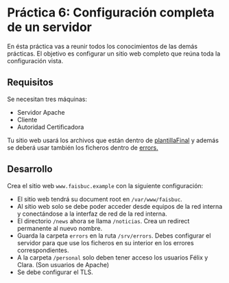 # Práctica 6: Configuración completa de un servidor

En ésta práctica vas a reunir todos los conocimientos de las demás prácticas. El objetivo es configurar un sitio web completo que reúna toda la configuración vista. 

## Requisitos

Se necesitan tres máquinas:

* Servidor Apache
* Cliente
* Autoridad Certificadora

Tu sitio web usará los archivos que están dentro de [plantillaFinal](/recursos/plantillaFinal/) y además se deberá usar también los ficheros dentro de [errors.](/recursos/errors/)

## Desarrollo

Crea el sitio web `www.faisbuc.example` con la siguiente configuración:

* El sitio web tendrá su document root en `/var/www/faisbuc`. 
* Al sitio web solo se debe poder acceder desde equipos de la red interna y conectándose a la interfaz de red de la red interna.
* El directorio `/news` ahora se llama `/noticias`. Crea un redirect permanente al nuevo nombre.
* Guarda la carpeta `errors` en la ruta `/srv/errors`. Debes configurar el servidor para que use los ficheros en su interior en los errores correspondientes.
* A la carpeta `/personal` solo deben tener acceso los usuarios Félix y Clara. (Son usuarios de Apache) 
* Se debe configurar el TLS.

